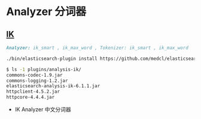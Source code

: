 # Analyzer 分词器




## [IK](https://github.com/medcl/elasticsearch-analysis-ik)
```md
Analyzer: ik_smart , ik_max_word , Tokenizer: ik_smart , ik_max_word
```
```sh
./bin/elasticsearch-plugin install https://github.com/medcl/elasticsearch-analysis-ik/releases/download/v6.1.1/elasticsearch-analysis-ik-6.1.1.zip

$ ls -1 plugins/analysis-ik/
commons-codec-1.9.jar
commons-logging-1.2.jar
elasticsearch-analysis-ik-6.1.1.jar
httpclient-4.5.2.jar
httpcore-4.4.4.jar
```

* IK Analyzer 中文分词器

